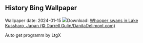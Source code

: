 ## History Bing Wallpaper
Wallpaper date: 2024-01-15
![](https://www.bing.com/th?id=OHR.HokkaidoSwans_EN-GB1710828228_UHD.jpg&w=1000)Download: [Whooper swans in Lake Kussharo, Japan (© Darrell Gulin/DanitaDelimont.com)](https://www.bing.com/th?id=OHR.HokkaidoSwans_EN-GB1710828228_UHD.jpg)

Auto get programm by LtgX
